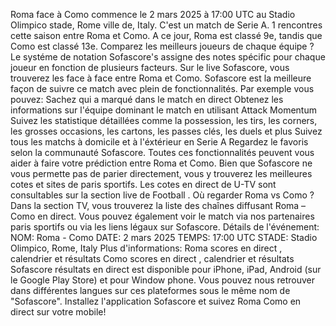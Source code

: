 Roma face à Como commence le 2 mars 2025 à 17:00 UTC au Stadio Olimpico stade, Rome ville de, Italy. C'est un match de Serie A.
1 rencontres cette saison entre Roma et Como. A ce jour, Roma est classé 9e, tandis que Como est classé 13e. Comparez les meilleurs joueurs de chaque équipe ? Le systéme de notation Sofascore's assigne des notes spécific pour chaque joueur en fonction de plusieurs facteurs.
Sur le live Sofascore, vous trouverez les face à face entre Roma et Como. Sofascore est la meilleure façon de suivre ce match avec plein de fonctionnalités. Par exemple vous pouvez:
Sachez qui a marqué dans le match en direct
Obtenez les informations sur l'équipe dominant le match en utilisant Attack Momentum
Suivez les statistique détaillées comme la possession, les tirs, les corners, les grosses occasions, les cartons, les passes clés, les duels et plus
Suivez tous les matchs à domicile et à l'éxtérieur en Serie A
Regardez le favoris selon la communauté Sofascore.
Toutes ces fonctionnalités peuvent vous aider à faire votre prédiction entre Roma et Como. Bien que Sofascore ne vous permette pas de parier directement, vous y trouverez les meilleures cotes et sites de paris sportifs. Les cotes en direct de U-TV sont consultables sur la section live de Football .
Où regarder Roma vs Como ? Dans la section TV, vous trouverez la liste des chaînes diffusant Roma – Como en direct. Vous pouvez également voir le match via nos partenaires paris sportifs ou via les liens légaux sur Sofascore.
Détails de l'événement:
NOM: Roma - Como
DATE: 2 mars 2025
TEMPS: 17:00 UTC
STADE: Stadio Olimpico, Rome, Italy
Plus d'informations:
Roma scores en direct , calendrier et résultats
Como scores en direct , calendrier et résultats
Sofascore résultats en direct est disponible pour iPhone, iPad, Android (sur le Google Play Store) et pour Window phone. Vous pouvez nous retrouver dans différentes langues sur ces plateformes sous le même nom de "Sofascore". Installez l'application Sofascore et suivez Roma Como en direct sur votre mobile!

